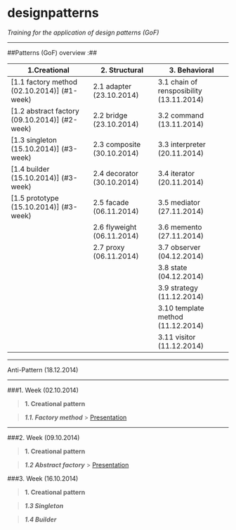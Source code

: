 designpatterns
==============

*Training for the application of design patterns (GoF)*

---

##Patterns (GoF) overview :##


1.Creational | 2. Structural | 3. Behavioral
-----------|-------------------|------------------------
[1.1 factory method (02.10.2014)] (#1-week) | 2.1 adapter (23.10.2014) |3.1 chain of rensposibility (13.11.2014)
[1.2 abstract factory (09.10.2014)] (#2-week) |2.2 bridge (23.10.2014) |3.2 command (13.11.2014)
[1.3 singleton (15.10.2014)] (#3-week)  |2.3 composite (30.10.2014) |3.3 interpreter (20.11.2014)
[1.4 builder (15.10.2014)] (#3-week)|2.4 decorator (30.10.2014) |3.4 iterator (20.11.2014)
[1.5 prototype (15.10.2014)] (#3-week)|2.5 facade (06.11.2014)  |3.5 mediator (27.11.2014)
||2.6 flyweight (06.11.2014)|3.6 memento (27.11.2014)
||2.7 proxy (06.11.2014)|3.7 observer (04.12.2014)
|||3.8 state (04.12.2014)
|||3.9 strategy (11.12.2014)
|||3.10 template method (11.12.2014)
|||3.11 visitor (11.12.2014)

---

Anti-Pattern (18.12.2014) 

---

###1. Week 
(02.10.2014)


>**1. Creational pattern**

>***1.1. Factory method*** > [Presentation ](http://goo.gl/XX4sMJ)
 
---

###2. Week 
(09.10.2014)


>**1. Creational pattern**

>***1.2 Abstract factory*** > [Presentation ](http://goo.gl/DPcCaG)

###3. Week 
(16.10.2014)


>**1. Creational pattern**

>***1.3 Singleton***

>***1.4 Builder***












